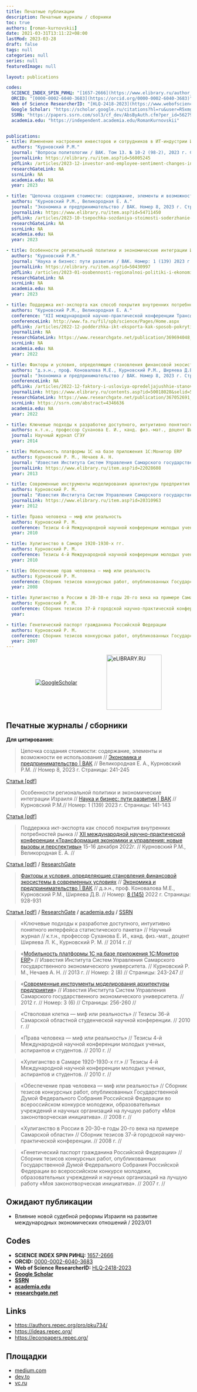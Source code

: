 ```yaml
---
title: Печатные публикации
description: Печатные журналы / сборники
toc: true
authors: [roman-kurnovskii]
date: 2021-03-31T13:11:22+08:00
lastMod: 2023-03-28
draft: false
tags: null
categories: null
series: null
featuredImage: null

layout: publications

codes:
  SCIENCE_INDEX_SPIN_РИНЦ: "[1657-2666](https://www.elibrary.ru/author_profile.asp?authorid=1175655)"
  ORCID: "[0000-0002-6040-3683](https://orcid.org/0000-0002-6040-3683)"
  Web of Science ResearcherID: "[HLQ-2418-2023](https://www.webofscience.com/wos/author/record/HLQ-2418-2023)"
  Google Scholar: "https://scholar.google.ru/citations?hl=ru&user=R5xmgOgAAAAJ"
  SSRN: "https://papers.ssrn.com/sol3/cf_dev/AbsByAuth.cfm?per_id=5627910"
  academia.edu: "https://independent.academia.edu/RomanKurnovskii"


publications:
- title: Изменение настроения инвесторов и сотрудников в ИТ-индустрии Израиля в контексте внедряемой судебной реформы
  authors: "Курновский Р.М."
  journal: "Вопросы политологии / ВАК. Том 13. № 10-2 (98-2), 2023 г. Страницы: 5493-5503"
  journalLink: https://elibrary.ru/item.asp?id=56005245
  pdfLink: /articles/2023-12-investor-and-employee-sentiment-changes-in-israel’s-it-industry-in-light-of-the-implemented-judicial-reform.pdf
  researchGateLink: NA
  ssrnLink: NA
  academia.edu: NA
  year: 2023

- title: "Цепочка создания стоимости: содержание, элементы и возможности ее использования"
  authors: "Курновский Р.М., Великородная Е. А."
  journal: "Экономика и предпринимательство / ВАК. Номер 8, 2023 г. Страницы: 241-245"
  journalLink: https://www.elibrary.ru/item.asp?id=54711450
  pdfLink: /articles/2023-10-tsepochka-sozdaniya-stoimosti-soderzhanie-elementy-i-vozmozhnosti-ee-ispolzovaniya.pdf
  researchGateLink: NA
  ssrnLink: NA
  academia.edu: NA
  year: 2023

- title: Особенности региональной политики и экономические интеграции Израиля
  authors: "Курновский Р.М."
  journal: "Наука и бизнес: пути развития / ВАК. Номер: 1 (139) 2023 г. Страницы: 141-143"
  journalLink: https://elibrary.ru/item.asp?id=50430997
  pdfLink: /articles/2023-01-osobennosti-regionalnoi-politiki-i-ekonomicheskie-integracii-izrailya.pdf
  researchGateLink: NA
  ssrnLink: NA
  academia.edu: NA
  year: 2023

- title: Поддержка икт-экспорта как способ покрытия внутренних потребностей рынка
  authors: "Курновский Р.М., Великородная Е. А."
  conference: "XII международной научно-практической конференции Трансформация экономики и управления: новые вызовы и перспективы, 15-16 декабря 2022г."
  conferenceLink: http://www.fa.ru/fil/spb/science/Pages/Home.aspx
  pdfLink: /articles/2022-12-podderzhka-ikt-eksporta-kak-sposob-pokrytiya-vnutrennih-potrebnostei-rynka.pdf
  journalLink: NA
  researchGateLink: https://www.researchgate.net/publication/369694048_2022-12-podderzhka-ikt-eksporta-kak-sposob-pokrytiya-vnutrennih-potrebnostei-rynka
  ssrnLink: NA
  academia.edu: NA
  year: 2022

- title: Факторы и условия, определяющие становления финансовой экосистемы в современных условиях
  authors: "д.э.н., проф. Коновалова М.Е., Курновский Р.М., Ширяева Д.В."
  journal: "Экономика и предпринимательство / ВАК. Номер 8, 2023 г. Страницы: 241-245"
  conferenceLink: NA
  pdfLink: /articles/2022-12-faktory-i-usloviya-opredeljajushhie-stanovlenija-finansovoi-ekosistemy-v-sovremennyh-uslovijah.pdf
  journalLink: https://www.elibrary.ru/contents.asp?id=50018028&selid=50018215
  researchGateLink: https://www.researchgate.net/publication/367052691_Faktory_i_uslovia_opredelausie_stanovlenia_finansovoj_ekosistemy_v_sovremennyh_usloviah
  ssrnLink: https://ssrn.com/abstract=4346636
  academia.edu: NA
  year: 2022

- title: Ключевые подходы к разработке доступного, интуитивно понятного интерфейса статистического пакета
  authors: к.т.н., профессор Суханова Е. И., канд. физ.-мат., доцент Ширяева Л. К., Курновский Р. М.
  journal: Научный журнал СГЭУ
  year: 2014

- title: Мобильность платформы 1С на базе приложения 1С:Монитор ERP
  authors: Курновский Р. М., Нечаев А. Н.
  journal: "Известия Института Систем Управления Самарского государственного экономического университета / Номер: 2 (8) / Страницы: 243-247"
  journalLink: https://www.elibrary.ru/item.asp?id=22028608
  year: 2013

- title: Современные инструменты моделирования архитектуры предприятия
  authors: Курновский Р. М.
  journal: "Известия Института Систем Управления Самарского государственного экономического университета / Номер: 3 (6) / Страницы: 256-260"
  journalLink: https://www.elibrary.ru/item.asp?id=20310963
  year: 2012

- title: Права человека — миф или реальность
  authors: Курновский Р. М.
  conference: Тезисы 4-й Международной научной конференции молодых ученых, аспирантов и студентов.
  year: 2010

- title: Хулиганство в Самаре 1920-1930-х гг.
  authors: Курновский Р. М.
  conference: Тезисы 4-й Международной научной конференции молодых ученых, аспирантов и студентов.
  year: 2010

- title: Обеспечение прав человека — миф или реальность
  authors: Курновский Р. М.
  conference: Сборник тезисов конкурсных работ, опубликованных Государственной Думой Федерального Собрания Российской Федерации во всероссийском конкурсе молодежи, образовательных учреждений и научных организаций на лучшую работу «Моя законотворческая инициатива»
  year: 2008

- title: Хулиганство в России в 20-30-е годы 20-го века на примере Самарской области
  authors: Курновский Р. М.
  conference: Сборник тезисов 37-й городской научно-практической конференции.
  year: 

- title: Генетический паспорт гражданина Российской Федерации
  authors: Курновский Р. М.
  conference: Сборник тезисов конкурсных работ, опубликованных Государственной Думой Федерального Собрания Российской Федерации во всероссийском конкурсе молодежи, образовательных учреждений и научных организаций на лучшую работу «Моя законотворческая инициатива»
  year: 2007
---
```



<div style="display: flex; flex-flow: row nowrap; align-items: center; justify-content:space-evenly">
    <a href="https://scholar.google.com/citations?user=R5xmgOgAAAAJ&authuser=1" target="_blank"><img src="https://scholar.google.ru/intl/en/scholar/images/1x/scholar_logo_24dp.png" alt="GoogleScholar"></a>
    <a href="https://www.elibrary.ru/author_items.asp?authorid=1175655&show_refs=1&show_option=1" target="_blank"> <img src="https://www.elibrary.ru/images/elibrary_logo2.svg" width="150px" alt="eLIBRARY.RU"></a>
</div>

## Печатные журналы / сборники

**Для цитирования:**

> Цепочка создания стоимости: содержание, элементы и возможности ее использования // [Экономика и предпринимательство | ВАК](https://www.elibrary.ru/title_about_new.asp?id=27783) // Великородная Е. А., Курновский Р.М. // Номер 8, 2023 г. Страницы: 241-245

[Статья [pdf]](/articles/2023-10-tsepochka-sozdaniya-stoimosti-soderzhanie-elementy-i-vozmozhnosti-ee-ispolzovaniya.pdf)

> Особенности региональной политики и экономические интеграции Израиля // [Наука и бизнес: пути развития | ВАК](https://elibrary.ru/item.asp?id=50430997) // Курновский Р.М.// Номер: 1 (139) 2023 г. Страницы: 141-143

[Статья [pdf]](/articles/2023-01-osobennosti-regionalnoi-politiki-i-ekonomicheskie-integracii-izrailya.pdf)

> Поддержка икт-экспорта как способ покрытия внутренних потребностей рынка // [XII международной научно-практической конференции «Трансформация экономики и управления: новые вызовы и перспективы»](http://www.fa.ru/fil/spb/science/Pages/Home.aspx) 15-16 декабря 2022г. // Курновский Р.М., Великородная Е. А. //

[Статья [pdf]](/articles/2022-12-podderzhka-ikt-eksporta-kak-sposob-pokrytiya-vnutrennih-potrebnostei-rynka.pdf) / [ResearchGate](https://www.researchgate.net/publication/369694048_2022-12-podderzhka-ikt-eksporta-kak-sposob-pokrytiya-vnutrennih-potrebnostei-rynka)

> [Факторы и условия, определяющие становления финансовой экосистемы в современных условиях](https://www.elibrary.ru/item.asp?id=50018215) // [Экономика и предпринимательство | ВАК](https://www.elibrary.ru/title_about_new.asp?id=27783) // д.э.н., проф. Коновалова М.Е., Курновский Р.М., Ширяева Д.В. // Номер: [8 (145)](https://www.elibrary.ru/contents.asp?id=50018028&selid=50018215) 2022 г. Страницы: 928-931

[Статья [pdf]](/articles/2022-12-faktory-i-usloviya-opredeljajushhie-stanovlenija-finansovoi-ekosistemy-v-sovremennyh-uslovijah.pdf) / [ResearchGate](https://www.researchgate.net/publication/367052691_Faktory_i_uslovia_opredelausie_stanovlenia_finansovoj_ekosistemy_v_sovremennyh_usloviah) / [academia.edu](https://www.academia.edu/s/b9f704001c) / [SSRN](https://ssrn.com/abstract=4346636)

> «Ключевые подходы к разработке доступного, интуитивно понятного интерфейса статистического пакета» // Научный журнал // к.т.н., профессор Суханова Е. И., канд. физ.-мат., доцент Ширяева Л. К., Курновский Р. М. // 2014 г. //

> «[Мобильность платформы 1С на базе приложения 1С:Монитор ERP](https://www.elibrary.ru/item.asp?id=22028608)» // Известия Института Систем Управления Самарского государственного экономического университета. // Курновский Р. М., Нечаев А. Н. // 2013 г. // Номер: 2 (8) // Страницы: 243-247 //

> «[Современные инструменты моделирования архитектуры предприятия](https://www.elibrary.ru/item.asp?id=20310963)» // Известия Института Систем Управления Самарского государственного экономического университета. // 2012 г. // Номер: 3 (6) // Страницы: 256-260 //

> «Стволовая клетка — миф или реальность» // Тезисы 36-й Самарской областной студенческой научной конференции. // 2010 г. //

> «Права человека — миф или реальность» // Тезисы 4-й Международной научной конференции молодых ученых, аспирантов и студентов. // 2010 г. //

> «Хулиганство в Самаре 1920-1930-х гг.» // Тезисы 4-й Международной научной конференции молодых ученых, аспирантов и студентов. // 2010 г. //

> «Обеспечение прав человека — миф или реальность» // Сборник тезисов конкурсных работ, опубликованных Государственной Думой Федерального Собрания Российской Федерации во всероссийском конкурсе молодежи, образовательных учреждений и научных организаций на лучшую работу «Моя законотворческая инициатива». // 2008 г. //

> «Хулиганство в России в 20-30-е годы 20-го века на примере Самарской области» // Сборник тезисов 37-й городской научно-практической конференции. // 2008 г. //

> «Генетический паспорт гражданина Российской Федерации» // Сборник тезисов конкурсных работ, опубликованных Государственной Думой Федерального Собрания Российской Федерации во всероссийском конкурсе молодежи, образовательных учреждений и научных организаций на лучшую работу «Моя законотворческая инициатива». // 2007 г. //

## Ожидают публикации

- Влияние новой судебной реформы Израиля на развитие международных экономических отношений / 2023/01

## Codes

- **SCIENCE INDEX SPIN РИНЦ:** [1657-2666](https://www.elibrary.ru/author_profile.asp?authorid=1175655)
- **ORCID:** [0000-0002-6040-3683](https://orcid.org/0000-0002-6040-3683)
- **Web of Science ResearcherID:** [HLQ-2418-2023](https://www.webofscience.com/wos/author/record/HLQ-2418-2023)
- [**Google Scholar**](https://scholar.google.ru/citations?hl=ru&user=R5xmgOgAAAAJ)
- [**SSRN**](https://papers.ssrn.com/sol3/cf_dev/AbsByAuth.cfm?per_id=5627910)
- [**academia.edu**](https://independent.academia.edu/RomanKurnovskii)
- [**researchgate.net**](https://www.researchgate.net/profile/Roman-Kurnovskij)

## Links

- <https://authors.repec.org/pro/pku734/>
- <https://ideas.repec.org/>
- <https://econpapers.repec.org/>

## Площадки

- [medium.com](https://medium.com/@romankurnovskii/)
- [dev.to](https://dev.to/romankurnovskii)
- [vc.ru](https://vc.ru/u/1465979-roman-kurnovskii)
